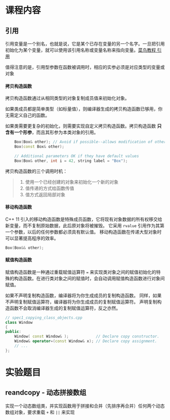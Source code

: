 # 课程内容
## 引用
引用变量是一个别名，也就是说，它是某个已存在变量的另一个名字。一旦把引用初始化为某个变量，就可以使用该引用名称或变量名称来指向变量。[菜鸟教程 引用](https://www.runoob.com/cplusplus/cpp-references.html)

值得注意的是，引用型参数在函数被调用时，相应的实参必须是对应类型的变量或对象
#### **拷贝构造函数**
拷贝构造函数通过从相同类型的对象复制成员值来初始化对象。

如果类成员都是简单类型（如标量值），则编译器生成的拷贝构造函数已够用，你无需定义自己的函数。 

如果类需要更复杂的初始化，则需要实现自定义拷贝构造函数。拷贝构造函数 **只含有一个形参**，而且其形参为本类对象的引用。

```cpp
	Box(Box& other); // Avoid if possible--allows modification of other.
	Box(const Box& other);
	
    // Additional parameters OK if they have default values
    Box(Box& other, int i = 42, string label = "Box");
```

拷贝构造函数的三个调用时机：
>1. 使用一个已经创建的对象来初始化一个新的对象
>2. 值传递的方式给函数传值
>3. 值方式返回局部对象
#### 移动构造函数
C++ 11 引入的移动构造函数是特殊成员函数，它将现有对象数据的所有权移交给新变量，而不复制原始数据，此后原对象将被摧毁。 它采用 `rvalue` 引用作为其第一个参数，以后的任何参数都必须具有默认值。 移动构造函数在传递大型对象时可以显著提高程序的效率。

```cpp
Box(Box&& other);
```

#### **赋值构造函数**
赋值构造函数是一种通过重载赋值运算符 `=` 来实现类对象之间的赋值初始化的特殊的构造函数。在进行类对象之间的赋值时，会自动调用赋值构造函数进行对象间赋值。

如果不声明复制构造函数，编译器将为你生成成员的复制构造函数。 同样，如果不声明复制赋值运算符，编译器将为你生成成员的复制赋值运算符。 声明复制构造函数不会取消编译器生成的复制赋值运算符，反之亦然。

```cpp
// spec1_copying_class_objects.cpp
class Window
{
public:
    Window( const Window& );            // Declare copy constructor.
    Window& operator=(const Window& x); // Declare copy assignment.
    // ...
};
```
# 实验题目
## reandcopy - 动态拼接数组
实现一个动态数组类，并实现函数用于拼接和合并（先排序再合并）任何两个动态数组对象，要求重载 `+` 和 `||` 来实现

